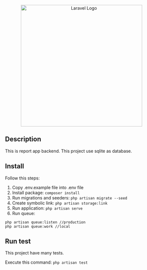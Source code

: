 <p align="center"><a href="https://laravel.com" target="_blank"><img src="https://raw.githubusercontent.com/laravel/art/master/logo-lockup/5%20SVG/2%20CMYK/1%20Full%20Color/laravel-logolockup-cmyk-red.svg" width="400" alt="Laravel Logo"></a></p>


## Description 

This is report app backend. This project use sqlite as database.

## Install 

Follow this steps:

1. Copy .env.example file into .env file
2. Install package: 
    ```composer install ```
2. Run migrations and seeders:
    ```php artisan migrate --seed```
3. Create symbolic link:
    ```php artisan storage:link```
4. Run application: 
```php artisan serve```
5. Run queue:
```
php artisan queue:listen //production
php artisan queue:work //local
```


## Run test

This project have many tests.

Execute this command:
```php artisan test```
